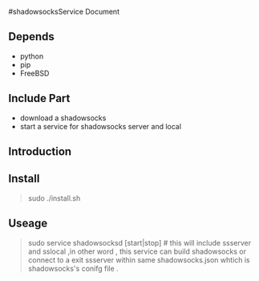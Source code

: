#shadowsocksService  Document

## Depends 
 - python 
 - pip	 
 - FreeBSD

## Include Part
 - download a shadowsocks
 - start a service for shadowsocks server and local 
 
## Introduction 
## Install 

> sudo ./install.sh


## Useage 


> sudo service shadowsocksd [start|stop] # this will include ssserver and sslocal ,in other word , this service can build shadowsocks or connect to a exit ssserver within same shadowsocks.json whtich is shadowsocks's conifg file .

